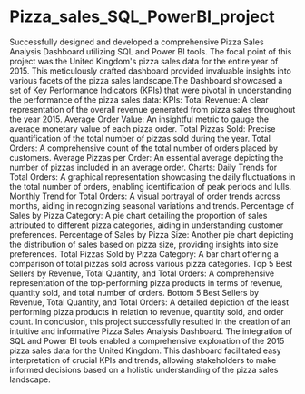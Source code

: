 # Pizza_sales_SQL_PowerBI_project
Successfully designed and developed a comprehensive Pizza Sales Analysis Dashboard utilizing SQL and Power BI tools. The focal point of this project was the United Kingdom's pizza sales data for the entire year of 2015. This meticulously crafted dashboard provided invaluable insights into various facets of the pizza sales landscape.The Dashboard showcased a set of Key Performance Indicators (KPIs) that were pivotal in understanding the performance of the pizza sales data:
KPIs:
Total Revenue: A clear representation of the overall revenue generated from pizza sales throughout the year 2015.
Average Order Value: An insightful metric to gauge the average monetary value of each pizza order.
Total Pizzas Sold: Precise quantification of the total number of pizzas sold during the year.
Total Orders: A comprehensive count of the total number of orders placed by customers.
Average Pizzas per Order: An essential average depicting the number of pizzas included in an average order.
Charts:
Daily Trends for Total Orders: A graphical representation showcasing the daily fluctuations in the total number of orders, enabling identification of peak periods and lulls.
Monthly Trend for Total Orders: A visual portrayal of order trends across months, aiding in recognizing seasonal variations and trends.
Percentage of Sales by Pizza Category: A pie chart detailing the proportion of sales attributed to different pizza categories, aiding in understanding customer preferences.
Percentage of Sales by Pizza Size: Another pie chart depicting the distribution of sales based on pizza size, providing insights into size preferences.
Total Pizzas Sold by Pizza Category: A bar chart offering a comparison of total pizzas sold across various pizza categories.
Top 5 Best Sellers by Revenue, Total Quantity, and Total Orders: A comprehensive representation of the top-performing pizza products in terms of revenue, quantity sold, and total number of orders.
Bottom 5 Best Sellers by Revenue, Total Quantity, and Total Orders: A detailed depiction of the least performing pizza products in relation to revenue, quantity sold, and order count.
In conclusion, this project successfully resulted in the creation of an intuitive and informative Pizza Sales Analysis Dashboard. The integration of SQL and Power BI tools enabled a comprehensive exploration of the 2015 pizza sales data for the United Kingdom. This dashboard facilitated easy interpretation of crucial KPIs and trends, allowing stakeholders to make informed decisions based on a holistic understanding of the pizza sales landscape.
